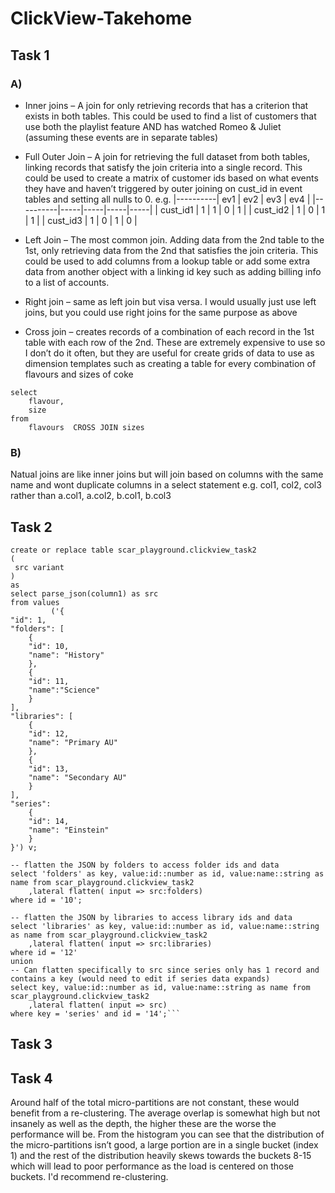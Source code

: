 # ClickView-Takehome
## Task 1
### A)
- Inner joins – A join for only retrieving records that has a criterion that exists in both tables. This could be used to find a list of customers that use both the playlist feature AND has watched Romeo & Juliet (assuming these events are in separate tables)

- Full Outer Join – A join for retrieving the full dataset from both tables, linking records that satisfy the join criteria into a single record. This could be used to create a matrix of customer ids based on what events they have and haven’t triggered by outer joining on cust_id in event tables and setting all nulls to 0.
e.g.
|----------| ev1 | ev2 | ev3 | ev4 |
|----------|-----|-----|-----|-----|
| cust_id1 | 1   | 1   | 0   | 1   |
| cust_id2 | 1   | 0   | 1   | 1   |
| cust_id3 | 1   | 0   | 1   | 0   |


- Left Join – The most common join. Adding data from the 2nd table to the 1st, only retrieving data from the 2nd that satisfies the join criteria. This could be used to add columns from a lookup table or add some extra data from another object with a linking id key such as adding billing info to a list of accounts.

- Right join – same as left join but visa versa. I would usually just use left joins, but you could use right joins for the same purpose as above

- Cross join – creates records of a combination of each record in the 1st table with each row of the 2nd. These are extremely expensive to use so I don’t do it often, but they are useful for create grids of data to use as dimension templates such as creating a table for every combination of flavours and sizes of coke
```
select
    flavour,
    size
from
    flavours  CROSS JOIN sizes
```

### B)
Natual joins are like inner joins but will join based on columns with the same name and wont duplicate columns in a select statement e.g. col1, col2, col3 rather than a.col1, a.col2, b.col1, b.col3

## Task 2
```--Create a table from the JSON first
create or replace table scar_playground.clickview_task2
(
 src variant
)
as
select parse_json(column1) as src
from values
         ('{
"id": 1,
"folders": [
    {
    "id": 10,
    "name": "History"
    },
    {
    "id": 11,
    "name":"Science"
    }
],
"libraries": [
    {
    "id": 12,
    "name": "Primary AU"
    },
    {
    "id": 13,
    "name": "Secondary AU"
    }
],
"series":
    {
    "id": 14,
    "name": "Einstein"
    }
}') v;

-- flatten the JSON by folders to access folder ids and data
select 'folders' as key, value:id::number as id, value:name::string as name from scar_playground.clickview_task2
    ,lateral flatten( input => src:folders)
where id = '10';

-- flatten the JSON by libraries to access library ids and data
select 'libraries' as key, value:id::number as id, value:name::string as name from scar_playground.clickview_task2
    ,lateral flatten( input => src:libraries)
where id = '12'
union
-- Can flatten specifically to src since series only has 1 record and contains a key (would need to edit if series data expands)
select key, value:id::number as id, value:name::string as name from scar_playground.clickview_task2
    ,lateral flatten( input => src)
where key = 'series' and id = '14';```
```

## Task 3


## Task 4

Around half of the total micro-partitions are not constant, these would benefit from a re-clustering. The average overlap is somewhat high but not insanely as well as the depth, the higher these are the worse the performance will be. From the histogram you can see that the distribution of the micro-partitions isn’t good, a large portion are in a single bucket (index 1) and the rest of the distribution heavily skews towards the buckets 8-15 which will lead to poor performance as the load is centered on those buckets. I'd recommend re-clustering.
